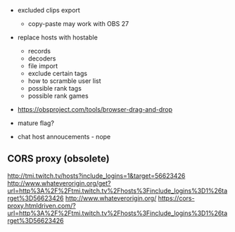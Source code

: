 - excluded clips export
  - copy-paste may work with OBS 27
- replace hosts with hostable
  - records
  - decoders
  - file import
  - exclude certain tags
  - how to scramble user list
  - possible rank tags
  - possible rank games
- https://obsproject.com/tools/browser-drag-and-drop
- mature flag?

- chat host annoucements - nope

## CORS proxy (obsolete)

http://tmi.twitch.tv/hosts?include_logins=1&target=56623426
http://www.whateverorigin.org/get?url=http%3A%2F%2Ftmi.twitch.tv%2Fhosts%3Finclude_logins%3D1%26target%3D56623426
http://www.whateverorigin.org/
https://cors-proxy.htmldriven.com/?url=http%3A%2F%2Ftmi.twitch.tv%2Fhosts%3Finclude_logins%3D1%26target%3D56623426
